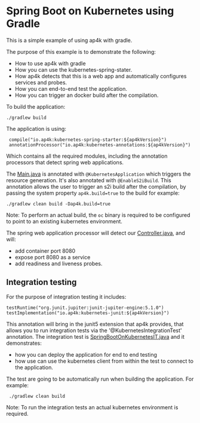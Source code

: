 # Spring Boot on Kubernetes using Gradle

This is a simple example of using ap4k with gradle.

The purpose of this example is to demonstrate the following:

- How to use ap4k with gradle
- How you can use the kubernetes-spring-stater.
- How ap4k detects that this is a web app and automatically configures services and probes.
- How you can end-to-end test the application.
- How you can trigger an docker build after the compilation.


To build the application:

    ./gradlew build
    
The application is using:

     compile("io.ap4k:kubernetes-spring-starter:${ap4kVersion}")
     annotationProcessor("io.ap4k:kubernetes-annotations:${ap4kVersion}")

Which contains all the required modules, including the annotation processors that detect spring web applications.

The [Main.java](src/main/java/io/ap4k/example/sbonkubernetes/Main.java) is annotated with `@KubernetesApplication` which triggers the resource generation.
It's also annotated with `@EnableS2iBuild`. This annotation allows the user to trigger an s2i build after the compilation, by passing the system property 
`ap4k.build=true` to the build for example:

    ./gradlew clean build -Dap4k.build=true

Note: To perform an actual build, the `oc` binary is required to be configured to point to an existing kubernetes environment.

The spring web application processor will detect our [Controller.java](src/main/groovy/io/ap4k/example/sbonkubernetes/Controller.groovy), and will:

- add container port 8080
- expose port 8080 as a service
- add readiness and liveness probes.

## Integration testing

For the purpose of integration testing it includes:

    testRuntime("org.junit.jupiter:junit-jupiter-engine:5.1.0")
    testImplementation("io.ap4k:kubernetes-junit:${ap4kVersion}")

This annotation will bring in the junit5 extension that ap4k provides, that allows you to run integration tests via the '@KubernetesIntegrationTest' annotation.
The integration test is [SpringBootOnKubernetesIT.java](src/test/groovy/io/ap4k/example/sbonkubernetes/SpringBootOnKubernetesIT.java) and it demonstrates:

- how you can deploy the application for end to end testing
- how use can use the kubernetes client from within the test to connect to the application.

The test are going to be automatically run when building the application. For example:

     ./gradlew clean build
    
Note: To run the integration tests an actual kubernetes environment is required.

